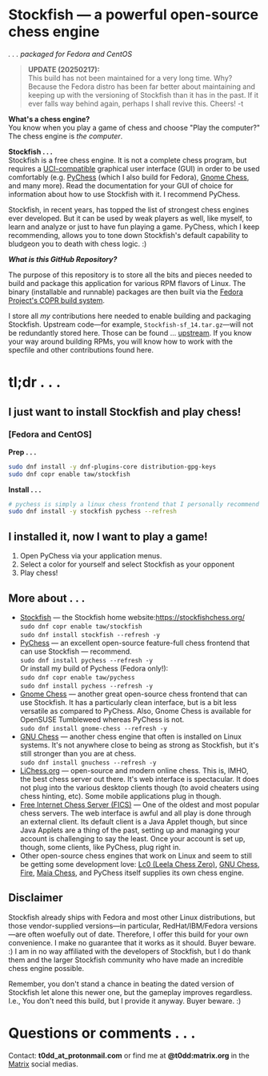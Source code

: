 # Stockfish — a powerful open-source chess engine

_.&nbsp;.&nbsp;.&nbsp;packaged for Fedora and CentOS_

> **UPDATE (20250217):**  
> This build has not been maintained for a very long time.  Why?  Because the
> Fedora distro has been far better about maintaining and keeping up with the
> versioning of Stockfish than it has in the past. If it ever falls way behind
> again, perhaps I shall revive this. Cheers! -t

**What's a chess engine?**  
You know when you play a game of chess and choose "Play the computer?" The chess engine is _the computer_.

**Stockfish . . .**  
Stockfish is a free chess engine. It is not a complete chess program, but
requires a
[UCI-compatible](https://en.wikipedia.org/wiki/Universal_Chess_Interface)
graphical user interface (GUI) in order to be used comfortably (e.g.
[PyChess](https://github.com/taw00/pychess-rpm) (which I also build for
Fedora), [Gnome Chess](https://wiki.gnome.org/Apps/Chess), and many more). Read
the documentation for your GUI of choice for information about how to use
Stockfish with it. I recommend PyChess.

Stockfish, in recent years, has topped the list of strongest chess engines ever
developed. But it can be used by weak players as well, like myself, to learn
and analyze or just to have fun playing a game. PyChess, which I keep
recommending, allows you to tone down Stockfish's default capability to
bludgeon you to death with chess logic. :)

_**What is this GitHub Repository?**_

The purpose of this repository is to store all the bits and pieces needed to
build and package this application for various RPM flavors of Linux. The binary
(installable and runnable) packages are then built via the [Fedora Project's
COPR build system](https://copr.fedorainfracloud.org/coprs/taw/stockfish/).

I store all *my* contributions here needed to enable building and packaging
Stockfish.  Upstream code—for example, `Stockfish-sf_14.tar.gz`—will not be
redundantly stored here. Those can be found ...
[upstream](https://github.com/official-stockfish/Stockfish). If you know your
way around building RPMs, you will know how to work with the specfile and other
contributions found here.

# tl;dr&nbsp;.&nbsp;.&nbsp;.

## I just want to install Stockfish and play chess!

### [Fedora and CentOS]

**Prep&nbsp;.&nbsp;.&nbsp;.**
```bash
sudo dnf install -y dnf-plugins-core distribution-gpg-keys
sudo dnf copr enable taw/stockfish
```

**Install&nbsp;.&nbsp;.&nbsp;.**
```bash
# pychess is simply a linux chess frontend that I personally recommend
sudo dnf install -y stockfish pychess --refresh
```

<!-- ... OPENSUSE ALREADY SHIPS THE LATEST
### [OpenSUSE]

**Prep (Leap 15.X)&nbsp;.&nbsp;.&nbsp;.**
```sh
# Install GPG keys
sudo rpm --import https://download.copr.fedorainfracloud.org/results/taw/stockfish/pubkey.gpg
# Configure and enable the Stockfish repository
sudo echo "\
[copr:copr.fedorainfracloud.org:taw:stockfish]
name=Copr repo for stockfish owned by taw
baseurl=https://download.copr.fedorainfracloud.org/results/taw/stockfish/opensuse-tumbleweed-$basearch/
type=rpm-md
skip_if_unavailable=True
gpgcheck=1
gpgkey=https://download.copr.fedorainfracloud.org/results/taw/stockfish/pubkey.gpg
repo_gpgcheck=0
enabled=1
enabled_metadata=1
" > /etc/zypp/repos.d/_copr\:copr.fedorainfracloud.org\:taw\:stockfish.repo
sudo zypper refresh
```

**Prep (Tumbleweed)&nbsp;.&nbsp;.&nbsp;.**
```sh
# Install GPG keys
sudo rpm --import https://download.copr.fedorainfracloud.org/results/taw/stockfish/pubkey.gpg
# Configure and enable the Stockfish repository
sudo echo "\
[copr:copr.fedorainfracloud.org:taw:stockfish]
name=Copr repo for stockfish owned by taw
baseurl=https://download.copr.fedorainfracloud.org/results/taw/stockfish/opensuse-leap-$releasever-$basearch/
type=rpm-md
skip_if_unavailable=True
gpgcheck=1
gpgkey=https://download.copr.fedorainfracloud.org/results/taw/stockfish/pubkey.gpg
repo_gpgcheck=0
enabled=1
enabled_metadata=1
" > /etc/zypp/repos.d/_copr\:copr.fedorainfracloud.org\:taw\:stockfish.repo
sudo zypper refresh
```

**Install (on OpenSUSE Tumbleweed)&nbsp;.&nbsp;.&nbsp;.**
```bash
# gnome-chess is one of the only desktop chess frontends shipped with OpenSUSE
# and only Tumbleweed, oddly
sudo zypper install stockfish gnome-chess
```
-->

## I installed it, now I want to play a game!

1. Open PyChess via your application menus.
2. Select a color for yourself and select Stockfish as your opponent
3. Play chess!

## More about&nbsp;.&nbsp;.&nbsp;.

* [Stockfish](https://stockfishchess.org/) — the Stockfish home website:<https://stockfishchess.org/>  
  `sudo dnf copr enable taw/stockfish`  
  `sudo dnf install stockfish --refresh -y`
* [PyChess](https://pychess.github.io/) — an excellent open-source feature-full
  chess frontend that can use Stockfish — recommend.  
  `sudo dnf install pychess --refresh -y`  
  Or install my build of Pychess (Fedora only!):  
  `sudo dnf copr enable taw/pychess`  
  `sudo dnf install pychess --refresh -y`
* [Gnome Chess](https://wiki.gnome.org/Apps/Chess) — another great open-source
  chess frontend that can use Stockfish. It has a particularly clean interface,
  but is a bit less versatile as compared to PyChess. Also, Gnome Chess is
  available for OpenSUSE Tumbleweed whereas PyChess is not.  
  `sudo dnf install gnome-chess --refresh -y`
* [GNU Chess](https://www.gnu.org/software/chess/) — another chess engine that
  often is installed on Linux systems. It's not anywhere close to being as
  strong as Stockfish, but it's still stronger than you are at chess.  
  `sudo dnf install gnuchess --refresh -y`
* [LiChess.org](https://lichess.org/) — open-source and modern online chess.
  This is, IMHO, the best chess server out there. It's web interface is
  spectacular. It does not plug into the various desktop clients though (to avoid
  cheaters using chess hinting, etc). Some mobile applications plug in though.
* [Free Internet Chess Server (FICS)](https://www.freechess.org/) — One of the
  oldest and most popular chess servers. The web interface is awful and all
  play is done through an external client. Its default client is a Java Applet
  though, but since Java Applets are a thing of the past, setting up and
  managing your account is challenging to say the least. Once your account is set
  up, though, some clients, like PyChess, plug right in.
* Other open-source chess engines that work on Linux and seem to still be
  getting some development love: [Lc0 (Leela Chess Zero)](https://lczero.org/),
  [GNU Chess](https://www.gnu.org/software/chess/),
  [Fire](https://github.com/FireFather/fire/),
  [Maia Chess](https://maiachess.com/), and PyChess itself supplies its own chess
  engine.

## Disclaimer

Stockfish already ships with Fedora and most other Linux distributions, but
those vendor-supplied versions—in particular, RedHat/IBM/Fedora versions—are
often woefully out of date. Therefore, I offer this build for your own
convenience. I make no guarantee that it works as it should. Buyer beware. :) I
am in no way affiliated with the developers of Stockfish, but I do thank them
and the larger Stockfish community who have made an incredible chess engine
possible.

Remember, you don't stand a chance in beating the dated version of Stockfish
let alone this newer one, but the gameplay improves regardless. I.e., You don't
need this build, but I provide it anyway. Buyer beware. :)


# Questions or comments&nbsp;.&nbsp;.&nbsp;.

Contact: **t0dd_at_protonmail.com** or find me at **@t0dd:matrix.org** in the [Matrix](https://github.com/taw00/element-rpm) social medias.
